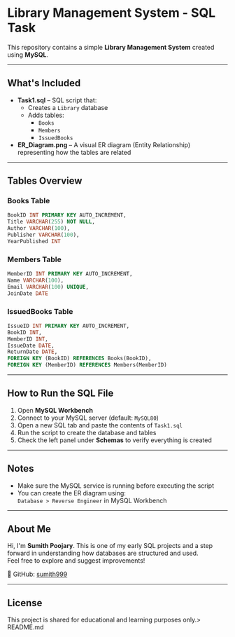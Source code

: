# Library Management System - SQL Task

This repository contains a simple **Library Management System** created using **MySQL**.

---

## What's Included

- **Task1.sql** – SQL script that:
  - Creates a `Library` database
  - Adds tables:
    - `Books`
    - `Members`
    - `IssuedBooks`
- **ER_Diagram.png** – A visual ER diagram (Entity Relationship) representing how the tables are related

---

## Tables Overview

### Books Table
```sql
BookID INT PRIMARY KEY AUTO_INCREMENT,
Title VARCHAR(255) NOT NULL,
Author VARCHAR(100),
Publisher VARCHAR(100),
YearPublished INT
```

### Members Table
```sql
MemberID INT PRIMARY KEY AUTO_INCREMENT,
Name VARCHAR(100),
Email VARCHAR(100) UNIQUE,
JoinDate DATE
```

### IssuedBooks Table
```sql
IssueID INT PRIMARY KEY AUTO_INCREMENT,
BookID INT,
MemberID INT,
IssueDate DATE,
ReturnDate DATE,
FOREIGN KEY (BookID) REFERENCES Books(BookID),
FOREIGN KEY (MemberID) REFERENCES Members(MemberID)
```

---

## How to Run the SQL File

1. Open **MySQL Workbench**
2. Connect to your MySQL server (default: `MySQL80`)
3. Open a new SQL tab and paste the contents of `Task1.sql`
4. Run the script to create the database and tables
5. Check the left panel under **Schemas** to verify everything is created

---

## Notes

- Make sure the MySQL service is running before executing the script
- You can create the ER diagram using:  
  `Database > Reverse Engineer` in MySQL Workbench

---

## About Me

Hi, I'm **Sumith Poojary**. This is one of my early SQL projects and a step forward in understanding how databases are structured and used.  
Feel free to explore and suggest improvements!

🔗 GitHub: [sumith999](https://github.com/sumith999)

---

## License

This project is shared for educational and learning purposes only.> README.md
